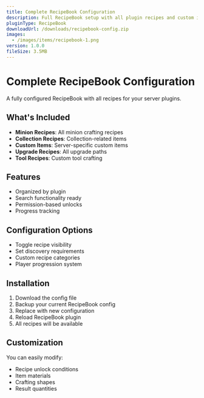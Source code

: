 ```yaml
---
title: Complete RecipeBook Configuration
description: Full RecipeBook setup with all plugin recipes and custom items
pluginType: RecipeBook
downloadUrl: /downloads/recipebook-config.zip
images:
  - /images/items/recipebook-1.png
version: 1.0.0
fileSize: 3.5MB
---
```


# Complete RecipeBook Configuration

A fully configured RecipeBook with all recipes for your server plugins.

## What's Included

- **Minion Recipes**: All minion crafting recipes
- **Collection Recipes**: Collection-related items
- **Custom Items**: Server-specific custom items
- **Upgrade Recipes**: All upgrade paths
- **Tool Recipes**: Custom tool crafting

## Features

- Organized by plugin
- Search functionality ready
- Permission-based unlocks
- Progress tracking

## Configuration Options

- Toggle recipe visibility
- Set discovery requirements
- Custom recipe categories
- Player progression system

## Installation

1. Download the config file
2. Backup your current RecipeBook config
3. Replace with new configuration
4. Reload RecipeBook plugin
5. All recipes will be available

## Customization

You can easily modify:
- Recipe unlock conditions
- Item materials
- Crafting shapes
- Result quantities
